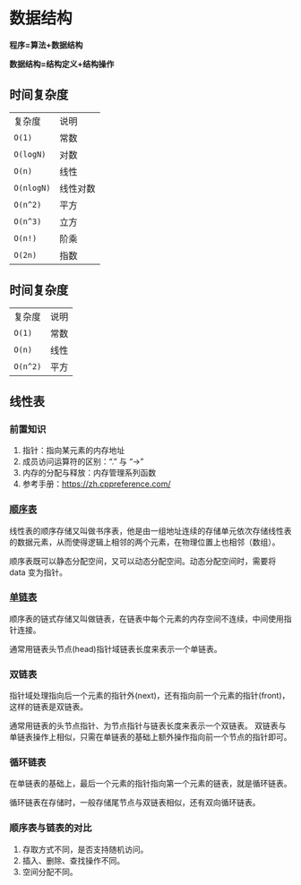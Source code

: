 # 数据结构

**程序=算法+数据结构**

**数据结构=结构定义+结构操作**

## 时间复杂度

| | |
|-|-|
|复杂度 | 说明 | 例子🌰
|`O(1)`| 常数 | 等差数列
|`O(logN)`| 对数 | 二分查找
|`O(n)`| 线性 | 一层 for 循环
|`O(nlogN)`| 线性对数 | 快速排序
|`O(n^2)`| 平方 | 两层 for 循环
|`O(n^3)`| 立方
|`O(n!)`| 阶乘
|`O(2n)`| 指数


## 时间复杂度

| | |
|-|-|
|复杂度 | 说明 | 例子🌰
|`O(1)`| 常数 | 基本变量
|`O(n)`| 线性 | 一维数组
|`O(n^2)`| 平方 | 二维数组

## 线性表

### 前置知识

1. 指针：指向某元素的内存地址
2. 成员访问运算符的区别：“.” 与 “->”
3. 内存的分配与释放：内存管理系列函数
4. 参考手册：https://zh.cppreference.com/

### [顺序表](./3-1.vector.c)

线性表的顺序存储又叫做书序表，他是由一组地址连续的存储单元依次存储线性表的数据元素，从而使得逻辑上相邻的两个元素，在物理位置上也相邻（数组）。

顺序表既可以静态分配空间，又可以动态分配空间。动态分配空间时，需要将 data 变为指针。


### [单链表](./4-1.list.c)

顺序表的链式存储又叫做链表，在链表中每个元素的内存空间不连续，中间使用指针连接。

通常用链表头节点(head)指针域链表长度来表示一个单链表。

### 双链表

指针域处理指向后一个元素的指针外(next)，还有指向前一个元素的指针(front)，这样的链表是双链表。

通常用链表的头节点指针、为节点指针与链表长度来表示一个双链表。
双链表与单链表操作上相似，只需在单链表的基础上额外操作指向前一个节点的指针即可。

### 循环链表

在单链表的基础上，最后一个元素的指针指向第一个元素的链表，就是循环链表。

循环链表在存储时，一般存储尾节点与双链表相似，还有双向循环链表。

### 顺序表与链表的对比

1. 存取方式不同，是否支持随机访问。
2. 插入、删除、查找操作不同。
3. 空间分配不同。
